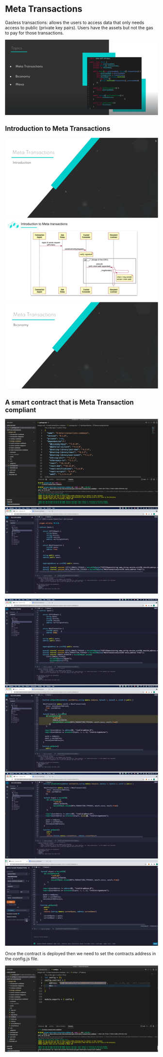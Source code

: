 # Meta Transactions

Gasless transactions: allows the users to access data that only needs access to public (private key pairs).
Users have the assets but not the gas to pay for those transactions.

![Alt text](image.png)

## Introduction to Meta Transactions

![Alt text](image-1.png)
![Alt text](image-2.png)
![Alt text](image-3.png)

## A smart contract that is Meta Transaction compliant

![Alt text](image-4.png)
![Alt text](image-5.png)

![Alt text](image-6.png)
![Alt text](image-7.png)
![Alt text](image-8.png)
![Alt text](image-9.png)

Once the contract is deployed then we need to set the contracts address in the config.js file.

![Alt text](image-10.png)
